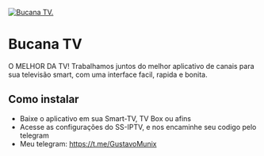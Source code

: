[![Bucana TV.](https://i.imgur.com/ADnIRZd.jpg)](https://github.com/gustavomunix/BucanaTV)
# Bucana TV

O MELHOR DA TV!
Trabalhamos juntos do melhor aplicativo de canais para sua televisão smart, com uma interface facil, rapida e bonita.


## Como instalar

- Baixe o aplicativo em sua Smart-TV, TV Box ou afins
- Acesse as configurações do SS-IPTV, e nos encaminhe seu codigo pelo telegram
- Meu telegram: https://t.me/GustavoMunix
